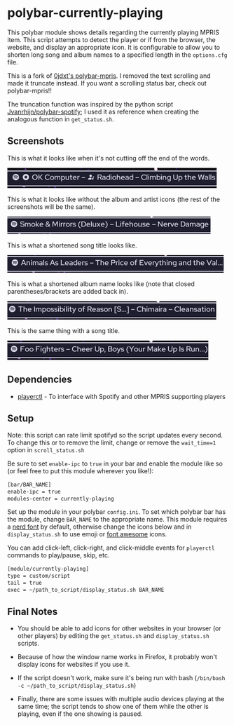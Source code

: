 # polybar-currently-playing

This polybar module shows details regarding the currently playing MPRIS item. This script attempts to detect the player or if from the browser, the website, and display an appropriate icon. It is configurable to allow you to shorten long song and album names to a specified length in the `options.cfg` file.

This is a fork of [0jdxt's polybar-mpris](https://github.com/0jdxt/polybar-mpris). I removed the text scrolling and made it truncate instead. If you want a scrolling status bar, check out polybar-mpris!!

The truncation function was inspired by the python script [Jvanrhijn/polybar-spotify](https://github.com/Jvanrhijn/polybar-spotify); I used it as reference when creating the analogous function in `get_status.sh`.

## Screenshots

This is what it looks like when it's not cutting off the end of the words.

![not-truncated](screenshots/not-truncated.png)

This is what it looks like without the album and artist icons (the rest of the screenshots will be the same).

![not-truncated-no-aa](screenshots/not-truncated-no-aa.png)

This is what a shortened song title looks like.

![truncated-no-aa](screenshots/truncated-no-aa.png)

This is what a shortened album name looks like (note that closed parentheses/brackets are added back in).

![truncated-album-no-aa](screenshots/truncated-album-no-aa.png)

This is the same thing with a song title.

![truncated-track-no-aa](screenshots/truncated-track-no-aa.png)

## Dependencies

- [playerctl](https://github.com/altdesktop/playerctl#installing) - To interface with Spotify and other MPRIS supporting players

## Setup

Note: this script can rate limit spotifyd so the script updates every second. To change this or to remove the limit, change or remove the `wait_time=1` option in `scroll_status.sh`

Be sure to set `enable-ipc` to `true` in your bar and enable the module like so (or feel free to put this module wherever you like!):

```dosini
[bar/BAR_NAME]
enable-ipc = true
modules-center = currently-playing
```

Set up the module in your polybar `config.ini`. To set which polybar bar has the module, change `BAR_NAME` to the appropriate name. This module requires a [nerd font](https://www.nerdfonts.com/) by default, otherwise change the icons below and in `display_status.sh` to use emoji or [font awesome](https://fontawesome.com/) icons.

You can add click-left, click-right, and click-middle events for `playerctl` commands to play/pause, skip, etc.

```dosini
[module/currently-playing]
type = custom/script
tail = true
exec = ~/path_to_script/display_status.sh BAR_NAME
```

## Final Notes

- You should be able to add icons for other websites in your browser (or other players) by editing the `get_status.sh` and `display_status.sh` scripts.

- Because of how the window name works in Firefox, it probably won't display icons for websites if you use it.

- If the script doesn't work, make sure it's being run with bash (`/bin/bash -c ~/path_to_script/display_status.sh`)

- Finally, there are some issues with multiple audio devices playing at the same time; the script tends to show one of them while the other is playing, even if the one showing is paused.
